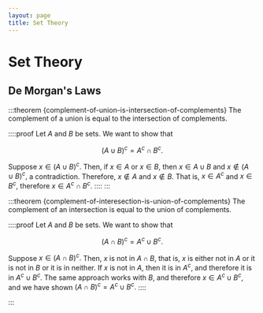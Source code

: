 ```yaml
---
layout: page
title: Set Theory
---
```


# Set Theory


## De Morgan's Laws

:::theorem {complement-of-union-is-intersection-of-complements}
The complement of a union is equal to the intersection of complements.

::::proof
Let $A$ and $B$ be sets. We want to show that

$$ (A \cup B)^c = A^c \cap B^c. $$

Suppose $x \in (A \cup B)^c.$ Then, if $x \in A$ or $x \in B,$ then $x \in A \cup B$ and $x \notin (A \cup B)^c,$ a contradiction. Therefore, $x \notin A$ and $x \notin B.$ That is, $x \in A^c$ and $x \in B^c,$ therefore $x \in A^c \cap B^c.$
::::
:::

:::theorem {complement-of-interesection-is-union-of-complements}
The complement of an intersection is equal to the union of complements.

::::proof
Let $A$ and $B$ be sets. We want to show that

$$ (A \cap B)^c = A^c \cup B^c. $$

Suppose $x \in (A \cap B)^c.$ Then, $x$ is not in $A \cap B,$ that is, $x$ is either not in $A$ or it is not in $B$ or it is in neither. If $x$ is not in $A,$ then it is in $A^c,$ and therefore it is in $A^c \cup B^c.$ The same approach works with $B,$ and therefore $x \in  A^c \cup B^c,$ and we have shown $(A \cap B)^c = A^c \cup B^c.$
::::

:::
